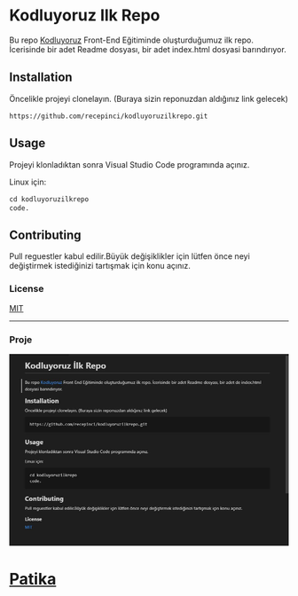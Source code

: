 # **Kodluyoruz Ilk Repo**
Bu repo [Kodluyoruz](https:/https://www.patika.dev/tr)
Front-End Eğitiminde oluşturduğumuz ilk repo. İcerisinde bir adet Readme dosyası, bir adet index.html dosyasi barındırıyor.
## **Installation**
Öncelikle projeyi clonelayın. (Buraya sizin reponuzdan aldığınız link gelecek)

```
https://github.com/recepinci/kodluyoruzilkrepo.git
```
## **Usage**
Projeyi klonladıktan sonra Visual Studio Code programında açınız.

Linux için:
```
cd kodluyoruzilkrepo
code.
```
## **Contributing**
Pull reguestler kabul edilir.Büyük değişiklikler için lütfen önce neyi değiştirmek istediğinizi tartışmak için konu açınız.

### **License**

[MIT](https://choosealicense.com/licenses/mit/)

---
### **Proje**
![Proje1](https://raw.githubusercontent.com/recepinci/kodluyoruzilkrepo/main/Readme1.JPG)

# [**Patika**](https://patika.dev)


